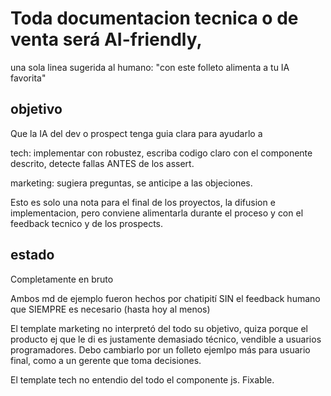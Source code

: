 # Toda documentacion tecnica o de venta será AI-friendly, 

una sola linea sugerida al humano: "con este folleto alimenta a tu IA favorita" 


## objetivo
Que la IA del dev o prospect tenga guia clara para ayudarlo a 

tech: implementar con robustez, escriba codigo claro con el componente descrito, detecte fallas ANTES de los assert.

marketing: sugiera preguntas, se anticipe a las objeciones.   

Esto es solo una nota para el final de los proyectos, la difusion e implementacion, pero conviene alimentarla durante el proceso y con el feedback tecnico y de los prospects.

## estado
Completamente en bruto

Ambos md de ejemplo fueron hechos por chatipití SIN el feedback humano que SIEMPRE es necesario (hasta hoy al menos) 

El template marketing no interpretó del todo su objetivo, quiza porque el producto ej que le di es justamente demasiado técnico, vendible a usuarios programadores.
Debo cambiarlo por un folleto ejemlpo más para usuario final, como a un gerente que toma decisiones. 

El template tech no entendio del todo el componente js. Fixable. 
